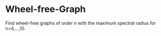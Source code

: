# Wheel-free-Graph
Find wheel-free graphs of order n with the maximum spectral radius for n=4,...,10.
